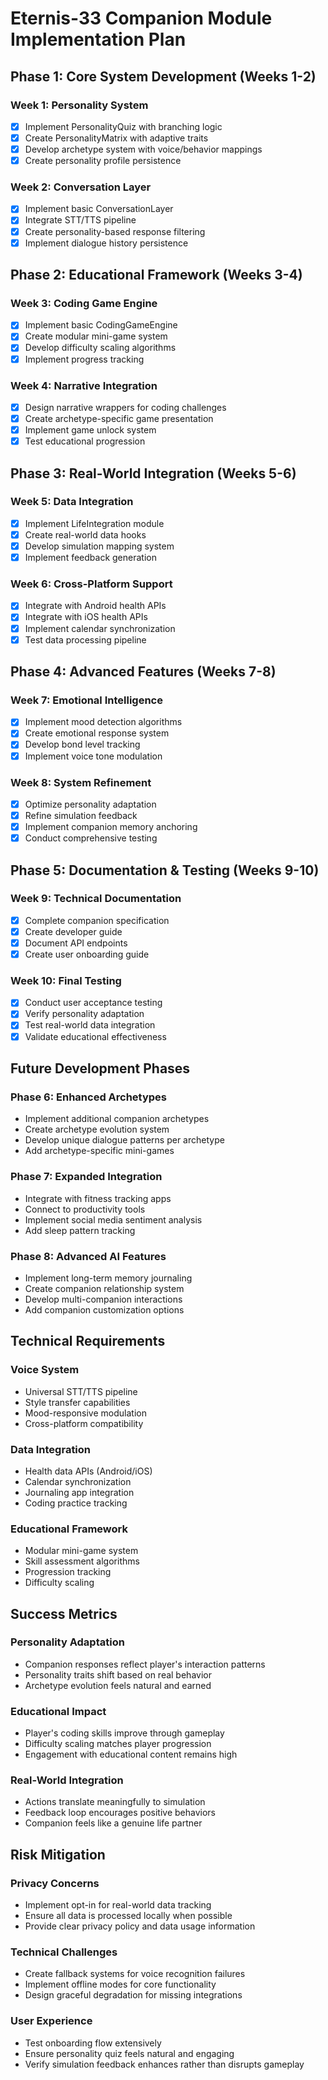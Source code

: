 # Eternis-33 Companion Module Implementation Plan

## Phase 1: Core System Development (Weeks 1-2)

### Week 1: Personality System
- [x] Implement PersonalityQuiz with branching logic
- [x] Create PersonalityMatrix with adaptive traits
- [x] Develop archetype system with voice/behavior mappings
- [x] Create personality profile persistence

### Week 2: Conversation Layer
- [x] Implement basic ConversationLayer
- [x] Integrate STT/TTS pipeline
- [x] Create personality-based response filtering
- [x] Implement dialogue history persistence

## Phase 2: Educational Framework (Weeks 3-4)

### Week 3: Coding Game Engine
- [x] Implement basic CodingGameEngine
- [x] Create modular mini-game system
- [x] Develop difficulty scaling algorithms
- [x] Implement progress tracking

### Week 4: Narrative Integration
- [x] Design narrative wrappers for coding challenges
- [x] Create archetype-specific game presentation
- [x] Implement game unlock system
- [x] Test educational progression

## Phase 3: Real-World Integration (Weeks 5-6)

### Week 5: Data Integration
- [x] Implement LifeIntegration module
- [x] Create real-world data hooks
- [x] Develop simulation mapping system
- [x] Implement feedback generation

### Week 6: Cross-Platform Support
- [x] Integrate with Android health APIs
- [x] Integrate with iOS health APIs
- [x] Implement calendar synchronization
- [x] Test data processing pipeline

## Phase 4: Advanced Features (Weeks 7-8)

### Week 7: Emotional Intelligence
- [x] Implement mood detection algorithms
- [x] Create emotional response system
- [x] Develop bond level tracking
- [x] Implement voice tone modulation

### Week 8: System Refinement
- [x] Optimize personality adaptation
- [x] Refine simulation feedback
- [x] Implement companion memory anchoring
- [x] Conduct comprehensive testing

## Phase 5: Documentation & Testing (Weeks 9-10)

### Week 9: Technical Documentation
- [x] Complete companion specification
- [x] Create developer guide
- [x] Document API endpoints
- [x] Create user onboarding guide

### Week 10: Final Testing
- [x] Conduct user acceptance testing
- [x] Verify personality adaptation
- [x] Test real-world data integration
- [x] Validate educational effectiveness

## Future Development Phases

### Phase 6: Enhanced Archetypes
- Implement additional companion archetypes
- Create archetype evolution system
- Develop unique dialogue patterns per archetype
- Add archetype-specific mini-games

### Phase 7: Expanded Integration
- Integrate with fitness tracking apps
- Connect to productivity tools
- Implement social media sentiment analysis
- Add sleep pattern tracking

### Phase 8: Advanced AI Features
- Implement long-term memory journaling
- Create companion relationship system
- Develop multi-companion interactions
- Add companion customization options

## Technical Requirements

### Voice System
- Universal STT/TTS pipeline
- Style transfer capabilities
- Mood-responsive modulation
- Cross-platform compatibility

### Data Integration
- Health data APIs (Android/iOS)
- Calendar synchronization
- Journaling app integration
- Coding practice tracking

### Educational Framework
- Modular mini-game system
- Skill assessment algorithms
- Progression tracking
- Difficulty scaling

## Success Metrics

### Personality Adaptation
- Companion responses reflect player's interaction patterns
- Personality traits shift based on real behavior
- Archetype evolution feels natural and earned

### Educational Impact
- Player's coding skills improve through gameplay
- Difficulty scaling matches player progression
- Engagement with educational content remains high

### Real-World Integration
- Actions translate meaningfully to simulation
- Feedback loop encourages positive behaviors
- Companion feels like a genuine life partner

## Risk Mitigation

### Privacy Concerns
- Implement opt-in for real-world data tracking
- Ensure all data is processed locally when possible
- Provide clear privacy policy and data usage information

### Technical Challenges
- Create fallback systems for voice recognition failures
- Implement offline modes for core functionality
- Design graceful degradation for missing integrations

### User Experience
- Test onboarding flow extensively
- Ensure personality quiz feels natural and engaging
- Verify simulation feedback enhances rather than disrupts gameplay